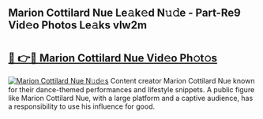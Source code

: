 ## Marion Cottilard Nue Le𝚊k𝚎d N𝚞𝚍e - Part-Re9 Vid𝚎o Photos Le𝚊ks vlw2m

# <h2><a href="http://fb4uq3f.evod.top/?m=Marion+Cottilard+Nue">🔗 👉🔴 Marion Cottilard Nue Vid𝚎o Ph𝚘t𝚘s</a></h2>

[![Marion Cottilard Nue N𝚞d𝚎s](https://i.imgur.com/8V9OHl7.gif)](http://fb4uq3f.evod.top/?m=Marion+Cottilard+Nue)
Content creator Marion Cottilard Nue known for their dance-themed performances and lifestyle snippets. A public figure like Marion Cottilard Nue, with a large platform and a captive audience, has a responsibility to use his influence for good. 
